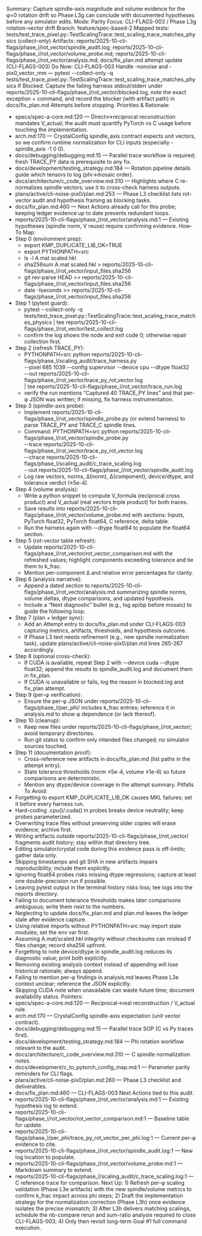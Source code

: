 Summary: Capture spindle-axis magnitude and volume evidence for the φ=0 rotation drift so Phase L3g can conclude with documented hypotheses before any simulator edits.
Mode: Parity
Focus: CLI-FLAGS-003 / Phase L3g rotation-vector drift
Branch: feature/spec-based-2
Mapped tests: tests/test_trace_pixel.py::TestScalingTrace::test_scaling_trace_matches_physics (collect-only)
Artifacts: reports/2025-10-cli-flags/phase_l/rot_vector/spindle_audit.log; reports/2025-10-cli-flags/phase_l/rot_vector/volume_probe.md; reports/2025-10-cli-flags/phase_l/rot_vector/analysis.md; docs/fix_plan.md attempt update (CLI-FLAGS-003)
Do Now: CLI-FLAGS-003 Handle -nonoise and -pix0_vector_mm — pytest --collect-only -q tests/test_trace_pixel.py::TestScalingTrace::test_scaling_trace_matches_physics
If Blocked: Capture the failing harness stdout/stderr under reports/2025-10-cli-flags/phase_l/rot_vector/blocked.log, note the exact exception + command, and record the blocker (with artifact path) in docs/fix_plan.md Attempts before stopping.
Priorities & Rationale:
- specs/spec-a-core.md:120 — Direct↔reciprocal reconstruction mandates V_actual; the audit must quantify PyTorch vs C usage before touching the implementation.
- arch.md:170 — CrystalConfig spindle_axis contract expects unit vectors, so we confirm runtime normalization for CLI inputs (especially -spindle_axis -1 0 0).
- docs/debugging/debugging.md:15 — Parallel trace workflow is required; fresh TRACE_PY data is prerequisite to any fix.
- docs/development/testing_strategy.md:184 — Rotation pipeline details guide which tensors to log (phi→mosaic order).
- docs/architecture/c_code_overview.md:310 — Highlights where C re-normalizes spindle vectors; use it to cross-check harness outputs.
- plans/active/cli-noise-pix0/plan.md:253 — Phase L3 checklist lists rot-vector audit and hypothesis framing as blocking tasks.
- docs/fix_plan.md:460 — Next Actions already call for this probe; keeping ledger evidence up to date prevents redundant loops.
- reports/2025-10-cli-flags/phase_l/rot_vector/analysis.md:1 — Existing hypotheses (spindle norm, V reuse) require confirming evidence.
How-To Map:
- Step 0 (environment prep):
  - export KMP_DUPLICATE_LIB_OK=TRUE
  - export PYTHONPATH=src
  - ls -l A.mat scaled.hkl
  - sha256sum A.mat scaled.hkl > reports/2025-10-cli-flags/phase_l/rot_vector/input_files.sha256
  - git rev-parse HEAD >> reports/2025-10-cli-flags/phase_l/rot_vector/input_files.sha256
  - date -Iseconds >> reports/2025-10-cli-flags/phase_l/rot_vector/input_files.sha256
- Step 1 (pytest guard):
  - pytest --collect-only -q tests/test_trace_pixel.py::TestScalingTrace::test_scaling_trace_matches_physics | tee reports/2025-10-cli-flags/phase_l/rot_vector/test_collect.log
  - confirm the log shows the node and exit code 0; otherwise repair collection first.
- Step 2 (refresh TRACE_PY):
  - PYTHONPATH=src python reports/2025-10-cli-flags/phase_l/scaling_audit/trace_harness.py \
    --pixel 685 1039 --config supervisor --device cpu --dtype float32 \
    --out reports/2025-10-cli-flags/phase_l/rot_vector/trace_py_rot_vector.log \
    | tee reports/2025-10-cli-flags/phase_l/rot_vector/trace_run.log
  - verify the run mentions “Captured 40 TRACE_PY lines” and that per-φ JSON was written; if missing, fix harness instrumentation.
- Step 3 (spindle-axis probe):
  - Implement reports/2025-10-cli-flags/phase_l/rot_vector/spindle_probe.py (or extend harness) to parse TRACE_PY and TRACE_C spindle lines.
  - Command:
    PYTHONPATH=src python reports/2025-10-cli-flags/phase_l/rot_vector/spindle_probe.py \
      --trace reports/2025-10-cli-flags/phase_l/rot_vector/trace_py_rot_vector.log \
      --ctrace reports/2025-10-cli-flags/phase_l/scaling_audit/c_trace_scaling.log \
      --out reports/2025-10-cli-flags/phase_l/rot_vector/spindle_audit.log
  - Log raw vectors, norms, Δ(norm), Δ(component), device/dtype, and tolerance verdict (≤5e-4).
- Step 4 (volume analysis):
  - Write a python snippet to compute V_formula (reciprocal cross product) and V_actual (real vectors triple product) for both traces.
  - Save results into reports/2025-10-cli-flags/phase_l/rot_vector/volume_probe.md with sections: Inputs, PyTorch float32, PyTorch float64, C reference, delta table.
  - Run the harness again with --dtype float64 to populate the float64 section.
- Step 5 (rot-vector table refresh):
  - Update reports/2025-10-cli-flags/phase_l/rot_vector/rot_vector_comparison.md with the refreshed values; highlight components exceeding tolerance and tie them to k_frac.
  - Mention per-component Δ and relative error percentages for clarity.
- Step 6 (analysis narrative):
  - Append a dated section to reports/2025-10-cli-flags/phase_l/rot_vector/analysis.md summarizing spindle norms, volume deltas, dtype comparisons, and updated hypothesis.
  - Include a “Next diagnostic” bullet (e.g., log ap/bp before mosaic) to guide the following loop.
- Step 7 (plan + ledger sync):
  - Add an Attempt entry to docs/fix_plan.md under CLI-FLAGS-003 capturing metrics, artifacts, thresholds, and hypothesis outcome.
  - If Phase L3 text needs refinement (e.g., new spindle normalization task), update plans/active/cli-noise-pix0/plan.md lines 265-267 accordingly.
- Step 8 (optional cross-check):
  - If CUDA is available, repeat Step 2 with --device cuda --dtype float32; append the results to spindle_audit.log and document them in fix_plan.
  - If CUDA is unavailable or fails, log the reason in blocked.log and fix_plan attempt.
- Step 9 (per-φ verification):
  - Ensure the per-φ JSON under reports/2025-10-cli-flags/phase_l/per_phi/ includes k_frac entries; reference it in analysis.md to show φ dependence (or lack thereof).
- Step 10 (cleanup):
  - Keep new files under reports/2025-10-cli-flags/phase_l/rot_vector/; avoid temporary directories.
  - Run git status to confirm only intended files changed; no simulator sources touched.
- Step 11 (documentation proof):
  - Cross-reference new artifacts in docs/fix_plan.md (list paths in the attempt entry).
  - State tolerance thresholds (norm ≤5e-4, volume ≤1e-6) so future comparisons are deterministic.
  - Mention any dtype/device coverage in the attempt summary.
Pitfalls To Avoid:
- Forgetting to export KMP_DUPLICATE_LIB_OK causes MKL failures; set it before every harness run.
- Hard-coding .cpu()/.cuda() in probes breaks device neutrality; keep probes parameterized.
- Overwriting trace files without preserving older copies will erase evidence; archive first.
- Writing artifacts outside reports/2025-10-cli-flags/phase_l/rot_vector/ fragments audit history; stay within that directory tree.
- Editing simulator/crystal code during this evidence pass is off-limits; gather data only.
- Skipping timestamps and git SHA in new artifacts impairs reproducibility; include them explicitly.
- Ignoring float64 probes risks missing dtype regressions; capture at least one double-precision run if possible.
- Leaving pytest output in the terminal history risks loss; tee logs into the reports directory.
- Failing to document tolerance thresholds makes later comparisons ambiguous; write them next to the numbers.
- Neglecting to update docs/fix_plan.md and plan.md leaves the ledger stale after evidence capture.
- Using relative imports without PYTHONPATH=src may import stale modules; set the env var first.
- Assuming A.mat/scaled.hkl integrity without checksums can mislead if files change; record sha256 upfront.
- Forgetting to note device/dtype in spindle_audit.log reduces its diagnostic value; print both explicitly.
- Removing existing analysis context instead of appending will lose historical rationale; always append.
- Failing to mention per-φ findings in analysis.md leaves Phase L3e context unclear; reference the JSON explicitly.
- Skipping CUDA note when unavailable can waste future time; document availability status.
Pointers:
- specs/spec-a-core.md:120 — Reciprocal→real reconstruction / V_actual rule.
- arch.md:170 — CrystalConfig spindle-axis expectation (unit vector contract).
- docs/debugging/debugging.md:15 — Parallel trace SOP (C vs Py traces first).
- docs/development/testing_strategy.md:184 — Phi rotation workflow relevant to the audit.
- docs/architecture/c_code_overview.md:310 — C spindle normalization notes.
- docs/development/c_to_pytorch_config_map.md:1 — Parameter parity reminders for CLI flags.
- plans/active/cli-noise-pix0/plan.md:260 — Phase L3 checklist and deliverables.
- docs/fix_plan.md:460 — CLI-FLAGS-003 Next Actions tied to this audit.
- reports/2025-10-cli-flags/phase_l/rot_vector/analysis.md:1 — Existing hypothesis log to extend.
- reports/2025-10-cli-flags/phase_l/rot_vector/rot_vector_comparison.md:1 — Baseline table for update.
- reports/2025-10-cli-flags/phase_l/per_phi/trace_py_rot_vector_per_phi.log:1 — Current per-φ evidence to cite.
- reports/2025-10-cli-flags/phase_l/rot_vector/spindle_audit.log:1 — New log location to populate.
- reports/2025-10-cli-flags/phase_l/rot_vector/volume_probe.md:1 — Markdown summary to extend.
- reports/2025-10-cli-flags/phase_l/scaling_audit/c_trace_scaling.log:1 — C reference trace for comparison.
Next Up: 1) Refresh per-φ scaling validation (Phase L3e artifacts) with the new spindle/volume metrics to confirm k_frac impact across phi steps; 2) Draft the implementation strategy for the normalization correction (Phase L3h) once evidence isolates the precise mismatch; 3) After L3h delivers matching scalings, schedule the nb-compare rerun and sum-ratio analysis required to close CLI-FLAGS-003; 4) Only then revisit long-term Goal #1 full command execution.
